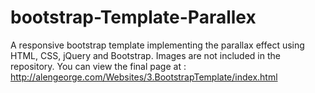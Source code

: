 # bootstrap-Template-Parallex
A responsive bootstrap template implementing the parallax effect using HTML, CSS, jQuery and Bootstrap.
Images are not included in the repository. You can view the final page at : http://alengeorge.com/Websites/3.BootstrapTemplate/index.html
